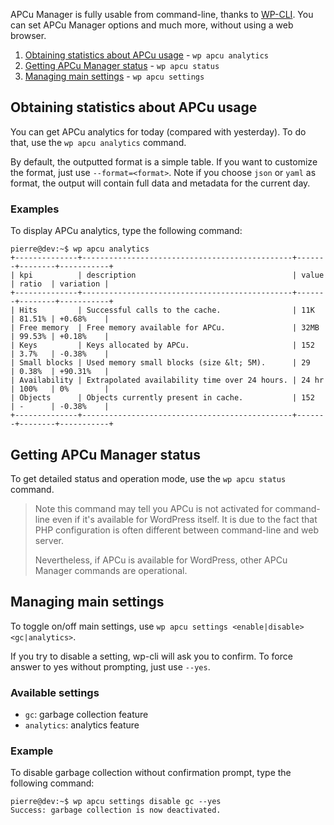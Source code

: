 APCu Manager is fully usable from command-line, thanks to [WP-CLI](https://wp-cli.org/). You can set APCu Manager options and much more, without using a web browser.

1. [Obtaining statistics about APCu usage](#obtaining-statistics-about-apcu-usage) - `wp apcu analytics`
2. [Getting APCu Manager status](#getting-apcu-manager-status) - `wp apcu status`
3. [Managing main settings](#managing-main-settings) - `wp apcu settings`

## Obtaining statistics about APCu usage

You can get APCu analytics for today (compared with yesterday). To do that, use the `wp apcu analytics` command.

By default, the outputted format is a simple table. If you want to customize the format, just use `--format=<format>`. Note if you choose `json` or `yaml` as format, the output will contain full data and metadata for the current day.

### Examples

To display APCu analytics, type the following command:
```console
pierre@dev:~$ wp apcu analytics
+--------------+-----------------------------------------------+-------+--------+-----------+
| kpi          | description                                   | value | ratio  | variation |
+--------------+-----------------------------------------------+-------+--------+-----------+
| Hits         | Successful calls to the cache.                | 11K   | 81.51% | +0.68%    |
| Free memory  | Free memory available for APCu.               | 32MB  | 99.53% | +0.18%    |
| Keys         | Keys allocated by APCu.                       | 152   | 3.7%   | -0.38%    |
| Small blocks | Used memory small blocks (size &lt; 5M).      | 29    | 0.38%  | +90.31%   |
| Availability | Extrapolated availability time over 24 hours. | 24 hr | 100%   | 0%        |
| Objects      | Objects currently present in cache.           | 152   | -      | -0.38%    |
+--------------+-----------------------------------------------+-------+--------+-----------+
```

## Getting APCu Manager status

To get detailed status and operation mode, use the `wp apcu status` command.

> Note this command may tell you APCu is not activated for command-line even if it's available for WordPress itself. It is due to the fact that PHP configuration is often different between command-line and web server.
>
> Nevertheless, if APCu is available for WordPress, other APCu Manager commands are operational.

## Managing main settings

To toggle on/off main settings, use `wp apcu settings <enable|disable> <gc|analytics>`.

If you try to disable a setting, wp-cli will ask you to confirm. To force answer to yes without prompting, just use `--yes`.

### Available settings

- `gc`: garbage collection feature
- `analytics`: analytics feature

### Example

To disable garbage collection without confirmation prompt, type the following command:
```console
pierre@dev:~$ wp apcu settings disable gc --yes
Success: garbage collection is now deactivated.
```
